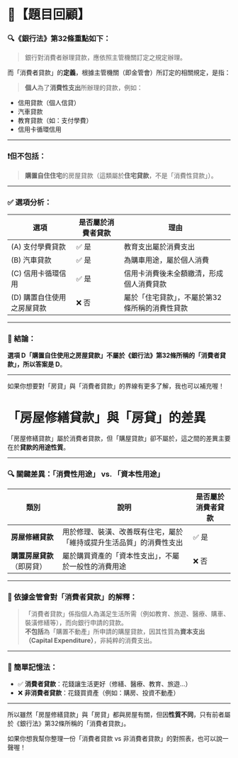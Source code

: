# 📘【題目回顧】
### 🔍《銀行法》第32條重點如下：
> 銀行對消費者辦理貸款，應依照主管機關訂定之規定辦理。

而「消費者貸款」的**定義**，根據主管機關（即金管會）所訂定的相關規定，是指：

> **個人**為了**消費性支出**所辦理的貸款，例如：
- 信用貸款（個人信貸）
- 汽車貸款
- 教育貸款（如：支付學費）
- 信用卡循環信用

---

### ❗但不包括：
> **購置自住住宅**的房屋貸款（這類屬於**住宅貸款**，不是「消費性貸款」）。

---

### ✅ 選項分析：

| 選項 | 是否屬於消費者貸款 | 理由 |
|------|------------------|------|
| (A) 支付學費貸款 | ✅ 是 | 教育支出屬於消費支出 |
| (B) 汽車貸款 | ✅ 是 | 為購車用途，屬於個人消費 |
| (C) 信用卡循環信用 | ✅ 是 | 信用卡消費後未全額繳清，形成個人消費貸款 |
| (D) 購置自住使用之房屋貸款 | ❌ 否 | 屬於「住宅貸款」，不屬於第32條所稱的消費性貸款 |

---

### 🧠 結論：
**選項 D「購置自住使用之房屋貸款」**不屬於《銀行法》第32條所稱的「消費者貸款」，所以**答案是 D**。

---

如果你想要對「房貸」與「消費者貸款」的界線有更多了解，我也可以補充喔！

# 「房屋修繕貸款」與「房貸」的差異
「房屋修繕貸款」屬於消費者貸款，但「購屋貸款」卻不屬於，這之間的差異主要在於**貸款的用途性質**。

---

### 🔍 關鍵差異：**「消費性用途」 vs. 「資本性用途」**

| 類別 | 說明 | 是否屬於消費者貸款 |
|------|------|------------------|
| **房屋修繕貸款** | 用於修理、裝潢、改善既有住宅，屬於「維持或提升生活品質」的消費性支出 | ✅ 是 |
| **購置房屋貸款**（即房貸） | 屬於購買資產的「資本性支出」，不屬於一般性的消費用途 | ❌ 否 |

---

### 📘 依據金管會對「消費者貸款」的解釋：

> 「消費者貸款」係指個人為滿足生活所需（例如教育、旅遊、醫療、購車、裝潢修繕等），而向銀行申請的貸款。  
> **不包括**為「購置不動產」所申請的購屋貸款，因其性質為**資本支出（Capital Expenditure）**，非純粹的消費支出。

---

### 🧠 簡單記憶法：
- ✅ **消費者貸款**：花錢讓生活更好（修繕、醫療、教育、旅遊…）
- ❌ **非消費者貸款**：花錢買資產（例如：購房、投資不動產）

---

所以雖然「房屋修繕貸款」與「房貸」都與房屋有關，但因**性質不同**，只有前者屬於《銀行法》第32條所稱的「消費者貸款」。

如果你想我幫你整理一份「消費者貸款 vs 非消費者貸款」的對照表，也可以說一聲喔！